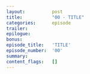 ```yaml
---
layout:          post
title:           "00 - TITLE"
categories:      episode
trailer:
epilogue:
bonus:
episode_title:   'TITLE'
episode_number:  '00'
summary:    
content_flags:   []         
---
```


